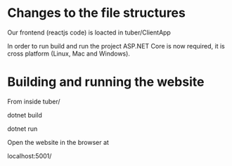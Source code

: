 # Changes to the file structures

Our frontend (reactjs code) is loacted in tuber/ClientApp


In order to run build and run the project ASP.NET Core is now required, 
it is cross platform (Linux, Mac and Windows).

# Building and running the website

From inside tuber/  

dotnet build

dotnet run

Open the website in the browser at

localhost:5001/
